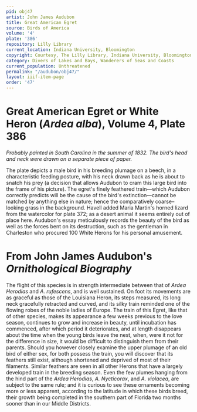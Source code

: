 ```yaml
---
pid: obj47
artist: John James Audubon
title: Great American Egret
source: Birds of America
volume: '4'
plate: '386'
repository: Lilly Library
current_location: Indiana University, Bloomington
copyright: Courtesy, The Lilly Library, Indiana University, Bloomington, Indiana
category: Divers of Lakes and Bays, Wanderers of Seas and Coasts
current_population: Unthreatened
permalink: "/audubon/obj47/"
layout: iiif-item-page
order: '47'
---
```


# Great American Egret or White Heron (_Ardea alba_), Volume 4, Plate 386

_Probably painted in South Carolina in the summer of 1832. The bird's head and neck were drawn on a separate piece of paper._

The plate depicts a male bird in his breeding plumage on a beech, in a characteristic feeding posture, with his neck drawn back as he is about to snatch his prey (a decision that allows Audubon to cram this large bird into the frame of his picture). The egret's finely feathered train—which Audubon correctly predicts will be the cause of the bird's extinction—cannot be matched by anything else in nature; hence the comparatively coarse–looking grass in the background. Havell added Maria Martin's horned lizard from the watercolor for plate 372; as a desert animal it seems entirely out of place here. Audubon's essay meticulously records the beauty of the bird as well as the forces bent on its destruction, such as the gentleman in Charleston who procured 100 White Herons for his personal amusement.

# From John James Audubon's _Ornithological Biography_

The flight of this species is in strength intermediate between that of _Ardea Herodias_ and _A. rufescens_, and is well sustained. On foot its movements are as graceful as those of the Louisiana Heron, its steps measured, its long neck gracefully retracted and curved, and its silky train reminded one of the flowing robes of the noble ladies of Europe. The train of this Egret, like that of other species, makes its appearance a few weeks previous to the love season, continues to grow and increase in beauty, until incubation has commenced, after which period it deteriorates, and at length disappears about the time when the young birds leave the nest, when, were it not for the difference in size, it would be difficult to distinguish them from their parents. Should you however closely examine the upper plumage of an old bird of either sex, for both possess the train, you will discover that its feathers still exist, although shortened and deprived of most of their filaments. Similar feathers are seen in all other Herons that have a largely developed train in the breeding season. Even the few plumes hanging from the hind part of the _Ardea Herodias_, _A. Nycticorax_, and _A. violacea_, are subject to the same rule; and it is curious to see these ornaments becoming more or less apparent, according to the latitude in which these birds breed, their growth being completed in the southern part of Florida two months sooner than in our Middle Districts.
